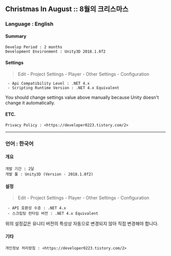 <h2>Christmas In August :: 8월의 크리스마스</h2>

<h3>Language : English</h3>

<b><h4>Summary</h4></b>
```
Develop Period : 2 months
Development Environment : Unity3D 2018.1.0f2

```

<b><h4>Settings</h4></b>
> Edit - Project Settings - Player - Other Settings - Configuration
```
 - Api Compatibility Level : .NET 4.x
 - Scripting Runtime Version : .NET 4.x Equivalent
```
You should change settings value above manually because Unity doesn't change it automatically.

<b><h4>ETC.</h4></b>
```
Privacy Policy : <https://developer0223.tistory.com/2>
```

<hr>

<h3>언어 : 한국어</h3>

<b><h4>개요</h4></b>
```
개발 기간 : 2달
개발 툴 : Unity3D (Version - 2018.1.0f2)

```
<b><h4>설정</h4></b>
> Edit - Project Settings - Player - Other Settings - Configuration
```
 - API 호환성 수준 : .NET 4.x
 - 스크립팅 런타임 버전 : .NET 4.x Equivalent
```
위의 설정값은 유니티 버전의 특성상 자동으로 변경되지 않아 직접 변경해야 합니다.

<b><h4>기타</h4></b>
```
개인정보 처리방침 : <https://developer0223.tistory.com/2>
```




